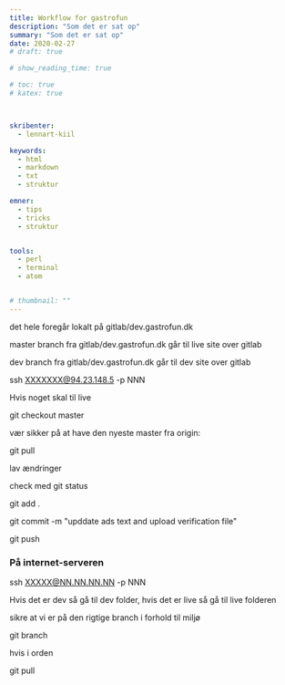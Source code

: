 ```yaml
---
title: Workflow for gastrofun
description: "Som det er sat op"
summary: "Som det er sat op"
date: 2020-02-27
# draft: true

# show_reading_time: true

# toc: true
# katex: true



skribenter:
  - lennart-kiil

keywords:
  - html
  - markdown
  - txt
  - struktur

emner:
  - tips
  - tricks
  - struktur


tools:
  - perl
  - terminal
  - atom


# thumbnail: ""
---
```




det hele foregår lokalt på gitlab/dev.gastrofun.dk

master branch fra gitlab/dev.gastrofun.dk går til live site over gitlab

dev branch fra gitlab/dev.gastrofun.dk går til dev site over gitlab

ssh XXXXXXX@94.23.148.5 -p NNN


Hvis noget skal til live

git checkout master

vær sikker på at have den nyeste master fra origin:

git pull

lav ændringer

check med git status

git add .

git commit -m "upddate ads text and upload verification file"

git push

### På internet-serveren

ssh XXXXX@NN.NN.NN.NN -p NNN

Hvis det  er dev så gå til dev folder, hvis det er live så gå til live folderen

sikre at vi er på den rigtige branch i forhold til miljø

git branch

hvis i orden

git pull
